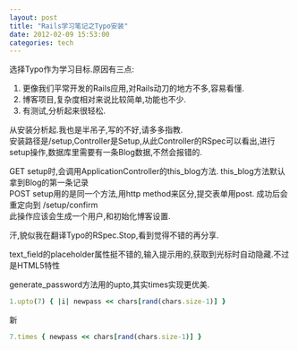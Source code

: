 ```yaml
---
layout: post
title: "Rails学习笔记之Typo安装"
date: 2012-02-09 15:53:00
categories: tech
---
```


选择Typo作为学习目标.原因有三点:

1. 更像我们平常开发的Rails应用,对Rails动刀的地方不多,容易看懂.
2. 博客项目,复杂度相对来说比较简单,功能也不少.
3. 有测试,分析起来很轻松.

从安装分析起.我也是半吊子,写的不好,请多多指教.  
安装路径是/setup,Controller是Setup,从此Controller的RSpec可以看出,进行setup操作,数据库里需要有一条Blog数据,不然会报错的.

GET setup时,会调用ApplicationController的this_blog方法. this_blog方法默认拿到Blog的第一条记录  
POST setup用的是同一个方法,用http method来区分,提交表单用post. 成功后会重定向到 /setup/confirm  
此操作应该会生成一个用户,和初始化博客设置.

汗,貌似我在翻译Typo的RSpec.Stop,看到觉得不错的再分享.

text_field的placeholder属性挺不错的,输入提示用的,获取到光标时自动隐藏.不过是HTML5特性

generate_password方法用的upto,其实times实现更优美.

```ruby
1.upto(7) { |i| newpass << chars[rand(chars.size-1)] }
```

新

```ruby
7.times { newpass << chars[rand(chars.size-1)] } 
```
